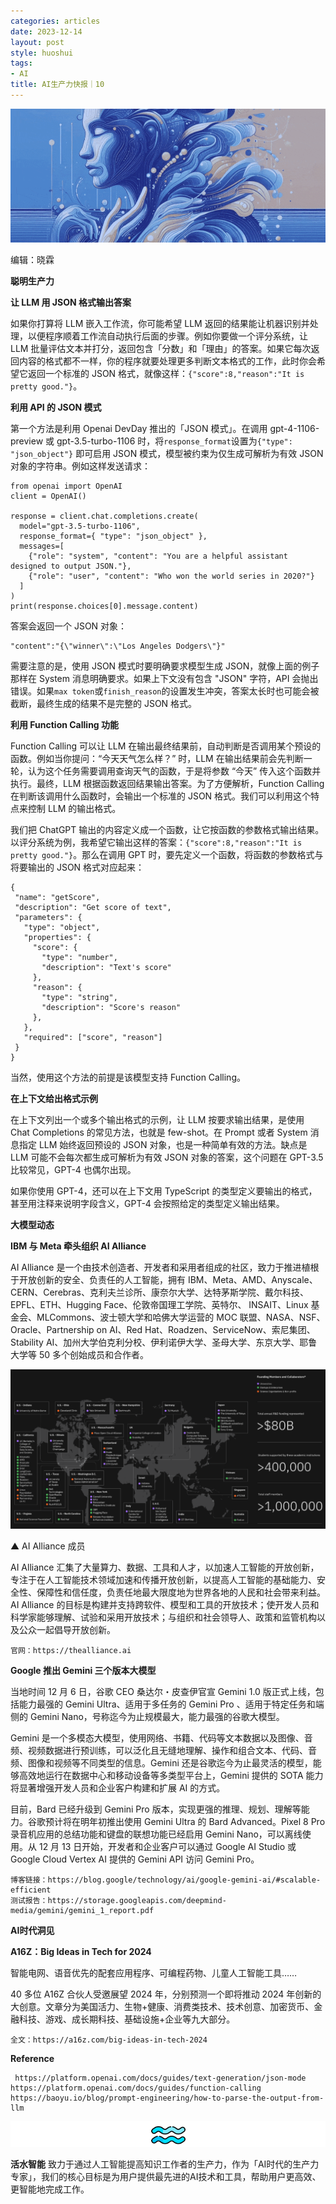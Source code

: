 ```yaml
---
categories: articles
date: 2023-12-14
layout: post
style: huoshui
tags:
- AI
title: AI生产力快报｜10
---
```


![](/assets/images/0423234d473b42a19fad709e519c5f5e.gif)

编辑：晓霖

**聪明生产力**

  

  

  
  
  
  
  
  
  
  
  
  
  
  
  
  
  
  
**让 LLM 用 JSON 格式输出答案**  
  
  
  
  
  
  
  
  
  
  
  
  
  
  
  

如果你打算将 LLM 嵌入工作流，你可能希望 LLM 返回的结果能让机器识别并处理，以便程序顺着工作流自动执行后面的步骤。例如你要做一个评分系统，让 LLM
批量评估文本并打分，返回包含「分数」和「理由」的答案。如果它每次返回内容的格式都不一样，你的程序就要处理更多判断文本格式的工作，此时你会希望它返回一个标准的
JSON 格式，就像这样：`{"score":8,"reason":"It is pretty good."}`。  
  
**利用 API 的 JSON 模式**  
  
第一个方法是利用 Openai DevDay 推出的「JSON 模式」。在调用 gpt-4-1106-preview 或
gpt-3.5-turbo-1106 时，将`response_format`设置为`{"type": "json_object"}` 即可启用 JSON
模式，模型被约束为仅生成可解析为有效 JSON 对象的字符串。例如这样发送请求：

  

    
    
    from openai import OpenAI  
    client = OpenAI()  
      
    response = client.chat.completions.create(  
      model="gpt-3.5-turbo-1106",  
      response_format={ "type": "json_object" },  
      messages=[  
        {"role": "system", "content": "You are a helpful assistant designed to output JSON."},  
        {"role": "user", "content": "Who won the world series in 2020?"}  
      ]  
    )  
    print(response.choices[0].message.content)

  

答案会返回一个 JSON 对象：  

    
    
    "content":"{\"winner\":\"Los Angeles Dodgers\"}"

需要注意的是，使用 JSON 模式时要明确要求模型生成 JSON，就像上面的例子那样在 System 消息明确要求。如果上下文没有包含 "JSON"
字符，API 会抛出错误。如果`max token`或`finish_reason`的设置发生冲突，答案太长时也可能会被截断，最终生成的结果不是完整的
JSON 格式。  
  
**利用 Function Calling 功能**  
  
Function Calling 可以让 LLM 在输出最终结果前，自动判断是否调用某个预设的函数。例如当你提问：“今天天气怎么样？” 时，LLM
在输出结果前会先判断一轮，认为这个任务需要调用查询天气的函数，于是将参数 “今天” 传入这个函数并执行。最终，LLM
根据函数返回结果输出答案。为了方便解析，Function Calling 在判断该调用什么函数时，会输出一个标准的 JSON
格式。我们可以利用这个特点来控制 LLM 的输出格式。  
  
我们把 ChatGPT
输出的内容定义成一个函数，让它按函数的参数格式输出结果。以评分系统为例，我希望它输出这样的答案：`{"score":8,"reason":"It is
pretty good."}`。那么在调用 GPT 时，要先定义一个函数，将函数的参数格式与将要输出的 JSON 格式对应起来：  

  

    
    
    {  
     "name": "getScore",  
     "description": "Get score of text",  
     "parameters": {  
       "type": "object",  
       "properties": {  
         "score": {  
           "type": "number",  
           "description": "Text's score"  
         },  
         "reason": {  
           "type": "string",  
           "description": "Score's reason"  
         },  
       },  
       "required": ["score", "reason"]  
     }  
    }

  

当然，使用这个方法的前提是该模型支持 Function Calling。

  
**在上下文给出格式示例**  
  
在上下文列出一个或多个输出格式的示例，让 LLM 按要求输出结果，是使用 Chat Completions 的常见方法，也就是 few-shot。在
Prompt 或者 System 消息指定 LLM 始终返回预设的 JSON 对象，也是一种简单有效的方法。缺点是 LLM 可能不会每次都生成可解析为有效
JSON 对象的答案，这个问题在 GPT-3.5 比较常见，GPT-4 也偶尔出现。  
  
如果你使用 GPT-4，还可以在上下文用 TypeScript 的类型定义要输出的格式，甚至用注释来说明字段含义，GPT-4 会按照给定的类型定义输出结果。  

  

  

  

  

  

  

  

  

  

  

  

  

**大模型动态**

  

  

  
  
  
  
  
  
  
  
  
  
  
  
  
  
  
  
**IBM 与 Meta 牵头组织 AI Alliance**  
  
  
  
  
  
  
  
  
  
  
  
  
  
  
  
  

AI Alliance 是一个由技术创造者、开发者和采用者组成的社区，致力于推进植根于开放创新的安全、负责任的人工智能，拥有
IBM、Meta、AMD、Anyscale、CERN、Cerebras、克利夫兰诊所、康奈尔大学、达特茅斯学院、戴尔科技、EPFL、ETH、Hugging
Face、伦敦帝国理工学院、英特尔、 INSAIT、Linux 基金会、MLCommons、波士顿大学和哈佛大学运营的 MOC
联盟、NASA、NSF、Oracle、Partnership on AI、Red Hat、Roadzen、ServiceNow、索尼集团、Stability
AI、加州大学伯克利分校、伊利诺伊大学、圣母大学、东京大学、耶鲁大学等 50 多个创始成员和合作者。  
  

![](/assets/images/696c54857472428ba632c3a978985516.png)

▲ AI Alliance 成员  

  
AI Alliance
汇集了大量算力、数据、工具和人才，以加速人工智能的开放创新，专注于在人工智能技术领域加速和传播开放创新，以提高人工智能的基础能力、安全性、保障性和信任度，负责任地最大限度地为世界各地的人民和社会带来利益。AI
Alliance
的目标是构建并支持跨软件、模型和工具的开放技术；使开发人员和科学家能够理解、试验和采用开放技术；与组织和社会领导人、政策和监管机构以及公众一起倡导开放创新。  
  

    
    
    官网：https://thealliance.ai

  

  

  

  

  

  

  

  

  

  

  

  

  

  

  

  
  
  
  
  
  
  
  
  
  
  
  
  
  
  
  
**Google 推出 Gemini 三个版本大模型**  
  
  
  
  
  
  
  
  
  
  
  
  
  
  
  
  

当地时间 12 月 6 日，谷歌 CEO 桑达尔・皮查伊官宣 Gemini 1.0 版正式上线，包括能力最强的 Gemini Ultra、适用于多任务的
Gemini Pro 、适用于特定任务和端侧的 Gemini Nano，号称迄今为止规模最大，能力最强的谷歌大模型。  
  
Gemini
是一个多模态大模型，使用网络、书籍、代码等文本数据以及图像、音频、视频数据进行预训练，可以泛化且无缝地理解、操作和组合文本、代码、音频、图像和视频等不同类型的信息。Gemini
还是谷歌迄今为止最灵活的模型，能够高效地运行在数据中心和移动设备等多类型平台上，Gemini 提供的 SOTA 能力将显著增强开发人员和企业客户构建和扩展
AI 的方式。  
  
目前，Bard 已经升级到 Gemini Pro 版本，实现更强的推理、规划、理解等能力。谷歌预计将在明年初推出使用 Gemini Ultra 的 Bard
Advanced。Pixel 8 Pro 录音机应用的总结功能和键盘的联想功能已经启用 Gemini Nano，可以离线使用。从 12 月 13
日开始，开发者和企业客户可以通过 Google AI Studio 或 Google Cloud Vertex AI 提供的 Gemini API 访问
Gemini Pro。  
  

    
    
    博客链接：https://blog.google/technology/ai/google-gemini-ai/#scalable-efficient  
    测试报告：https://storage.googleapis.com/deepmind-media/gemini/gemini_1_report.pdf

  

  

  

  

  

  

  

  

  

  

  

  

**AI时代洞见**

  

  

  
  
  
  
  
  
  
  
  
  
  
  
  
  
  
  
**A16Z：Big Ideas in Tech for 2024**  
  
  
  
  
  
  
  
  
  
  
  
  
  
  
  
  

智能电网、语音优先的配套应用程序、可编程药物、儿童人工智能工具……  
  
40 多位 A16Z 合伙人受邀展望 2024 年，分别预测一个即将推动 2024
年创新的大创意。文章分为美国活力、生物+健康、消费类技术、技术创意、加密货币、金融科技、游戏、成长期科技、基础设施+企业等九大部分。  

  

    
    
    全文：https://a16z.com/big-ideas-in-tech-2024

  

  

  

  

  

  

  

  

  

  

  

  

  

**Reference**

    
    
     https://platform.openai.com/docs/guides/text-generation/json-mode  
    https://platform.openai.com/docs/guides/function-calling  
    https://baoyu.io/blog/prompt-engineering/how-to-parse-the-output-from-llm

  

**![](/assets/images/e5ef36ce63a44afda0de3b3661bb1696.png)**

  
**活水智能**
致力于通过人工智能提高知识工作者的生产力，作为「AI时代的生产力专家」，我们的核心目标是为用户提供最先进的AI技术和工具，帮助用户更高效、更智能地完成工作。